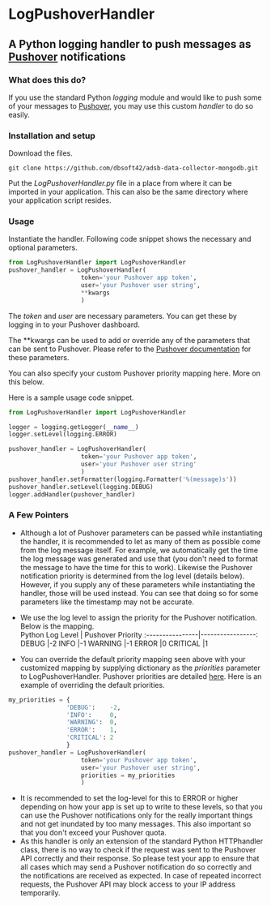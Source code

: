 LogPushoverHandler
======
## A Python logging handler to push messages as [Pushover](https://pushover.net) notifications

### What does this do?
If you use the standard Python *logging* module and would like to push some of your messages to [Pushover](https://pushover.net), you may use this custom *handler* to do so easily.

### Installation and setup
Download the files.
```
git clone https://github.com/dbsoft42/adsb-data-collector-mongodb.git
```
Put the *LogPushoverHandler.py* file in a place from where it can be imported in your application. This can also be the same directory where your application script resides.

### Usage
Instantiate the handler. Following code snippet shows the necessary and optional parameters.
```python
from LogPushoverHandler import LogPushoverHandler
pushover_handler = LogPushoverHandler(
                    token='your Pushover app token',
                    user='your Pushover user string',
                    **kwargs
                    )
```                         
The *token* and *user* are necessary parameters. You can get these by logging in to your Pushover dashboard.

The **kwargs can be used to add or override any of the parameters that can be sent to Pushover. Please refer to the [Pushover documentation](https://pushover.net/api) for these parameters.

You can also specify your custom Pushover priority mapping here. More on this below.

Here is a sample usage code snippet.
```python
from LogPushoverHandler import LogPushoverHandler

logger = logging.getLogger(__name__)
logger.setLevel(logging.ERROR)

pushover_handler = LogPushoverHandler(
                    token='your Pushover app token',
                    user='your Pushover user string'
                    )
pushover_handler.setFormatter(logging.Formatter('%(message)s'))
pushover_handler.setLevel(logging.DEBUG)
logger.addHandler(pushover_handler)
```

### A Few Pointers
* Although a lot of Pushover parameters can be passed while instantiating the handler, it is recommended to let as many of them as possible come from the log message itself. For example, we automatically get the time the log message was generated and use that (you don't need to format the message to have the time for this to work). Likewise the Pushover notification priority is determined from the log level (details below). However, if you supply any of these parameters while instantiating the handler, those will be used instead. You can see that doing so for some parameters like the timestamp may not be accurate.
* We use the log level to assign the priority for the Pushover notification. Below is the mapping.\
Python Log Level | Pushover Priority
:----------------|-----------------:
DEBUG            |-2
INFO             |-1
WARNING          |-1
ERROR            |0
CRITICAL         |1

* You can override the default priority mapping seen above with your customized mapping by supplying dictionary as the *priorities* parameter to LogPushoverHandler. Pushover priorities are detailed [here](https://pushover.net/api#priority). Here is an example of overriding the default priorities.
```python
my_priorities = {
                'DEBUG':    -2,
                'INFO':     0,
                'WARNING':  0,
                'ERROR':    1,
                'CRITICAL': 2
                }
pushover_handler = LogPushoverHandler(
                    token='your Pushover app token',
                    user='your Pushover user string',
                    priorities = my_priorities
                    )
```
* It is recommended to set the log-level for this to ERROR or higher depending on how your app is set up to write to these levels, so that you can use the Pushover notifications only for the really important things and not get inundated by too many messages. This also important so that you don't exceed your Pushover quota.
* As this handler is only an extension of the standard Python HTTPhandler class, there is no way to check if the request was sent to the Pushover API correctly and their response. So please test your app to ensure that all cases which may send a Pushover notification do so correctly and the notifications are received as expected. In case of repeated incorrect requests, the Pushover API may block access to your IP address temporarily.
